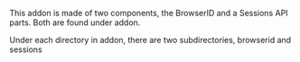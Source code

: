 This addon is made of two components, the BrowserID and a Sessions API parts.  Both are found under addon.

Under each directory in addon, there are two subdirectories, browserid and sessions

